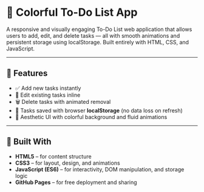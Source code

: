 # 📝 Colorful To-Do List App

A responsive and visually engaging To-Do List web application that allows users to add, edit, and delete tasks — all with smooth animations and persistent storage using localStorage. Built entirely with HTML, CSS, and JavaScript.

---

## 🔧 Features

- ✅ Add new tasks instantly
- 📝 Edit existing tasks inline
- 🗑️ Delete tasks with animated removal
- 💾 Tasks saved with browser **localStorage** (no data loss on refresh)
- 🎨 Aesthetic UI with colorful background and fluid animations

---

## 📂 Built With

- **HTML5** – for content structure  
- **CSS3** – for layout, design, and animations  
- **JavaScript (ES6)** – for interactivity, DOM manipulation, and storage logic  
- **GitHub Pages** – for free deployment and sharing

